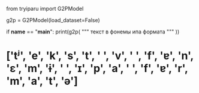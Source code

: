 from tryiparu import G2PModel

g2p = G2PModel(load_dataset=False)

if __name__ == "__main__":
    print(g2p(
    """
    текст в фонемы ипа формата
    """
    )) 
    
# ['tʲ', 'e', 'k', 's', 't', ' ', 'v', ' ', 'f', 'ɐ', 'n', 'ɛ', 'm', 'ɨ', ' ', 'ɪ', 'p', 'a', ' ', 'f', 'ɐ', 'r', 'm', 'a', 't', 'ə']